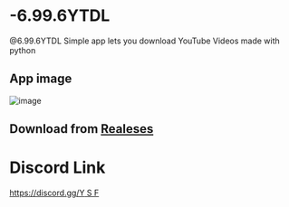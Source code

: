 # -6.99.6YTDL
@6.99.6YTDL Simple app lets you download YouTube Videos made with python 

## App image

![image](https://github.com/VIP-MrSlack/-6.99.6YTDL/assets/147459280/b639b141-b0fb-4070-a85e-4b51c757a155)

## Download from [Realeses]()

# Discord Link

[https://discord.gg/Y S F](https://discord.gg/Bjv6wRNPuu)
